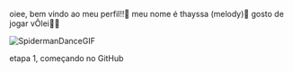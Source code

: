oiee, bem vindo ao meu perfil!!💞
meu nome é thayssa (melody)💋
gosto de jogar vÔlei🏐😗

![SpidermanDanceGIF](https://github.com/user-attachments/assets/a3b97169-789d-40bd-bc36-c8495781fe20)

etapa 1, começando no GitHub

